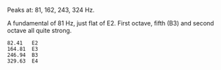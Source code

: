 Peaks at: 81, 162, 243, 324 Hz.

A fundamental of 81 Hz, just flat of E2. First octave, fifth (B3) and second
octave all quite strong.

```
82.41	E2
164.81	E3
246.94	B3
329.63	E4
```
